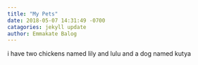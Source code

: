 ```yaml
---
title: "My Pets"
date: 2018-05-07 14:31:49 -0700
catagories: jekyll update
author: Emmakate Balog
---
```


i have two chickens named lily and lulu and a dog named kutya
